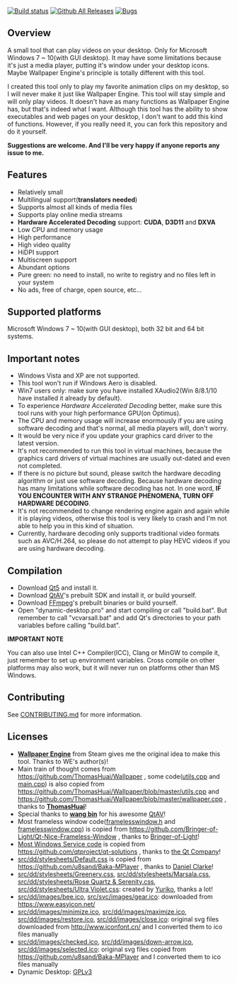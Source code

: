 [![Build status](https://ci.appveyor.com/api/projects/status/7n23thxiormp6oar/branch/develop?svg=true)](https://ci.appveyor.com/project/wangwenx190/dynamic-desktop/branch/develop)
[![Github All Releases](https://img.shields.io/github/downloads/wangwenx190/dynamic-desktop/total.svg)](https://github.com/wangwenx190/dynamic-desktop/releases/latest)
[![Bugs](https://img.shields.io/github/issues/wangwenx190/dynamic-desktop/bug.svg)](https://github.com/wangwenx190/dynamic-desktop/issues?utf8=✓&q=is%3Aissue+is%3Aopen+label%3Abug)

## Overview
A small tool that can play videos on your desktop. Only for Microsoft Windows 7 ~ 10(with GUI desktop). It may have some limitations because it's just a media player, putting it's window under your desktop icons. Maybe Wallpaper Engine's principle is totally different with this tool.

I created this tool only to play my favorite animation clips on my desktop, so I will never make it just like Wallpaper Engine. This tool will stay simple and will only play videos. It doesn't have as many functions as Wallpaper Engine has, but that's indeed what I want. Although this tool has the ability to show executables and web pages on your desktop, I don't want to add this kind of functions. However, if you really need it, you can fork this repository and do it yourself.

**Suggestions are welcome. And I'll be very happy if anyone reports any issue to me.**

## Features
- Relatively small
- Multilingual support(**translators needed**)
- Supports almost all kinds of media files
- Supports play online media streams
- **Hardware Accelerated Decoding** support: **CUDA**, **D3D11** and **DXVA**
- Low CPU and memory usage
- High performance
- High video quality
- HiDPI support
- Multiscreen support
- Abundant options
- Pure green: no need to install, no write to registry and no files left in your system
- No ads, free of charge, open source, etc...

## Supported platforms
Microsoft Windows 7 ~ 10(with GUI desktop), both 32 bit and 64 bit systems.

## Important notes
- Windows Vista and XP are not supported.
- This tool won't run if Windows Aero is disabled.
- Win7 users only: make sure you have installed XAudio2(Win 8/8.1/10 have installed it already by default).
- To experience *Hardware Accelerated Decoding* better, make sure this tool runs with your high performance GPU(on Optimus).
- The CPU and memory usage will increase enormously if you are using software decoding and that's normal, all media players will, don't worry.
- It would be very nice if you update your graphics card driver to the latest version.
- It's not recommended to run this tool in virtual machines, because the graphics card drivers of virtual machines are usually out-dated and even not completed.
- If there is no picture but sound, please switch the hardware decoding algorithm or just use software decoding. Because hardware decoding has many limitations while software decoding has not. In one word, **IF YOU ENCOUNTER WITH ANY STRANGE PHENOMENA, TURN OFF HARDWARE DECODING**.
- It's not recommended to change rendering engine again and again while it is playing videos, otherwise this tool is very likely to crash and I'm not able to help you in this kind of situation.
- Currently, hardware decoding only supports traditional video formats such as AVC/H.264, so please do not attempt to play HEVC videos if you are using hardware decoding.

## Compilation
- Download [Qt5](http://download.qt.io/archive/qt/) and install it.
- Download [QtAV](https://github.com/wang-bin/QtAV)'s prebuilt SDK and install it, or build yourself.
- Download [FFmpeg](https://github.com/wang-bin/avbuild)'s prebuilt binaries or build yourself.
- Open "dynamic-desktop.pro" and start compiling or call "build.bat". But remember to call "vcvarsall.bat" and add Qt's directories to your path variables before calling "build.bat".

**IMPORTANT NOTE**

You can also use Intel C++ Compiler(ICC), Clang or MinGW to compile it, just remember to set up environment variables. Cross compile on other platforms may also work, but it will never run on platforms other than MS Windows.

## Contributing
See [CONTRIBUTING.md](/CONTRIBUTING.md) for more information.

## Licenses
- [**Wallpaper Engine**](https://store.steampowered.com/app/431960/Wallpaper_Engine/) from Steam gives me the original idea to make this tool. Thanks to WE's author(s)!
- Main train of thought comes from https://github.com/ThomasHuai/Wallpaper , some code([utils.cpp](/src/dd/utils.cpp) and [main.cpp](/src/dd/main.cpp)) is also copied from https://github.com/ThomasHuai/Wallpaper/blob/master/utils.cpp and https://github.com/ThomasHuai/Wallpaper/blob/master/wallpaper.cpp , thanks to [**ThomasHuai**](https://github.com/ThomasHuai)!
- Special thanks to [**wang bin**](https://github.com/wang-bin) for his awesome [QtAV](https://github.com/wang-bin/QtAV)!
- Most frameless window code([framelesswindow.h](/src/dd/framelesswindow.h) and [framelesswindow.cpp](/src/dd/framelesswindow.cpp)) is copied from https://github.com/Bringer-of-Light/Qt-Nice-Frameless-Window , thanks to [Bringer-of-Light](https://github.com/Bringer-of-Light)!
- [Most Windows Service code](/src/3rdparty/qtservice) is copied from https://github.com/qtproject/qt-solutions , thanks to [the Qt Company](https://www.qt.io/)!
- [src/dd/stylesheets/Default.css](/src/dd/stylesheets/Default.css) is copied from https://github.com/u8sand/Baka-MPlayer , thanks to [Daniel Clarke](https://github.com/u8sand)!
- [src/dd/stylesheets/Greenery.css](/src/dd/stylesheets/Greenery.css), [src/dd/stylesheets/Marsala.css](/src/dd/stylesheets/Marsala.css), [src/dd/stylesheets/Rose&nbsp;Quartz&nbsp;&amp;&nbsp;Serenity.css](/src/dd/stylesheets/Rose%20Quartz%20&%20Serenity.css), [src/dd/stylesheets/Ultra&nbsp;Violet.css](/src/dd/stylesheets/Ultra%20Violet.css): created by [Yuriko](https://github.com/GA-1101), thanks a lot!
- [src/dd/images/bee.ico](/src/dd/images/bee.ico), [src/svc/images/gear.ico](/src/svc/images/gear.ico): downloaded from https://www.easyicon.net/
- [src/dd/images/minimize.ico](/src/dd/images/minimize.ico), [src/dd/images/maximize.ico](/src/dd/images/maximize.ico), [src/dd/images/restore.ico](/src/dd/images/restore.ico), [src/dd/images/close.ico](/src/dd/images/close.ico): original svg files downloaded from http://www.iconfont.cn/ and I converted them to ico files manually
- [src/dd/images/checked.ico](/src/dd/images/checked.ico), [src/dd/images/down-arrow.ico](/src/dd/images/down-arrow.ico), [src/dd/images/selected.ico](/src/dd/images/selected.ico): original svg files copied from https://github.com/u8sand/Baka-MPlayer and I converted them to ico files manually
- Dynamic Desktop: [GPLv3](/LICENSE.md)
